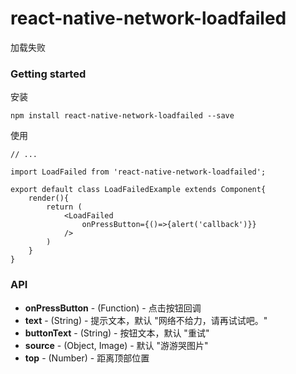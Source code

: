 # react-native-network-loadfailed

加载失败

### Getting started

安装

	npm install react-native-network-loadfailed --save

使用

	// ...
	
	import LoadFailed from 'react-native-network-loadfailed';
	
	export default class LoadFailedExample extends Component{
		render(){
			return (
				<LoadFailed
					onPressButton={()=>{alert('callback')}}
				/>
			)
		}
	}


### API
- **onPressButton** - (Function) - 点击按钮回调
- **text** - (String) - 提示文本，默认 "网络不给力，请再试试吧。"
- **buttonText** - (String) - 按钮文本，默认 "重试"
- **source** - (Object, Image) - 默认 "游游哭图片"
- **top** - (Number) - 距离顶部位置
